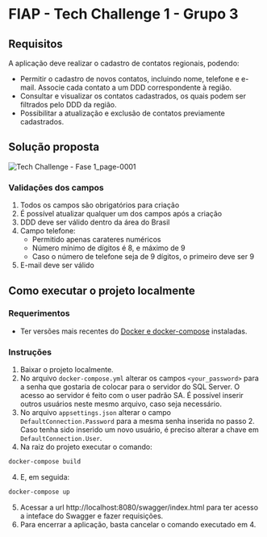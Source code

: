 # FIAP - Tech Challenge 1 - Grupo 3

## Requisitos

A aplicação deve realizar o cadastro de contatos regionais, podendo:

- Permitir o cadastro de novos contatos, incluindo nome, telefone e e-mail. Associe cada contato a um DDD correspondente à região.
- Consultar e visualizar os contatos cadastrados, os quais podem ser filtrados pelo DDD da região.
- Possibilitar a atualização e exclusão de contatos previamente cadastrados.

## Solução proposta

![Tech Challenge - Fase 1_page-0001](https://github.com/NaluFigueira/TechChallenge1Grupo3/assets/24214761/87745589-427d-44e7-a84a-4df1f4e6614c)

### Validações dos campos

1. Todos os campos são obrigatórios para criação
2. É possível atualizar qualquer um dos campos após a criação
3. DDD deve ser válido dentro da área do Brasil
4. Campo telefone:
   - Permitido apenas carateres numéricos
   - Número mínimo de dígitos é 8, e máximo de 9
   - Caso o número de telefone seja de 9 dígitos, o primeiro deve ser 9
5. E-mail deve ser válido

## Como executar o projeto localmente

### Requerimentos

- Ter versões mais recentes do [Docker e docker-compose](https://docs.docker.com/manuals/) instaladas.

### Instruções

1. Baixar o projeto localmente.
2. No arquivo `docker-compose.yml` alterar os campos `<your_password>` para a senha que gostaria de colocar para o servidor do SQL Server. O acesso ao servidor é feito com o user padrão SA. É possível inserir outros usuários neste mesmo arquivo, caso seja necessário.
3. No arquivo `appsettings.json` alterar o campo `DefaultConnection.Password` para a mesma senha inserida no passo 2. Caso tenha sido inserido um novo usuário, é preciso alterar a chave em `DefaultConnection.User`.
4. Na raiz do projeto executar o comando:
```bash
docker-compose build
```

4. E, em seguida:

```bash
docker-compose up
```

5. Acessar a url http://localhost:8080/swagger/index.html para ter acesso a inteface do Swagger e fazer requisições.
6. Para encerrar a aplicação, basta cancelar o comando executado em 4.
